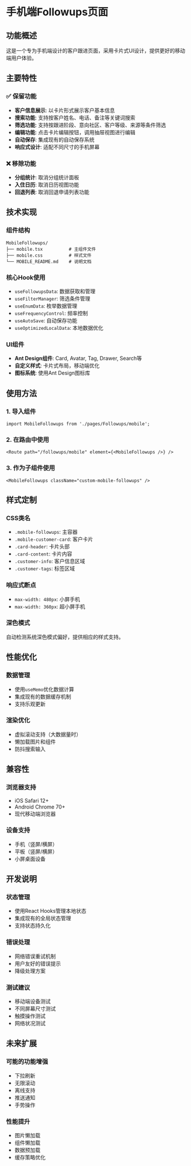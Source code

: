 # 手机端Followups页面

## 功能概述

这是一个专为手机端设计的客户跟进页面，采用卡片式UI设计，提供更好的移动端用户体验。

## 主要特性

### ✅ 保留功能
- **客户信息展示**: 以卡片形式展示客户基本信息
- **搜索功能**: 支持按客户姓名、电话、备注等关键词搜索
- **筛选功能**: 支持按跟进阶段、意向社区、客户等级、来源等条件筛选
- **编辑功能**: 点击卡片编辑按钮，调用抽屉视图进行编辑
- **自动保存**: 集成现有的自动保存系统
- **响应式设计**: 适配不同尺寸的手机屏幕

### ❌ 移除功能
- **分组统计**: 取消分组统计面板
- **入住日历**: 取消日历视图功能
- **回退列表**: 取消回退申请列表功能

## 技术实现

### 组件结构
```
MobileFollowups/
├── mobile.tsx          # 主组件文件
├── mobile.css          # 样式文件
└── MOBILE_README.md    # 说明文档
```

### 核心Hook使用
- `useFollowupsData`: 数据获取和管理
- `useFilterManager`: 筛选条件管理
- `useEnumData`: 枚举数据管理
- `useFrequencyControl`: 频率控制
- `useAutoSave`: 自动保存功能
- `useOptimizedLocalData`: 本地数据优化

### UI组件
- **Ant Design组件**: Card, Avatar, Tag, Drawer, Search等
- **自定义样式**: 卡片式布局，移动端优化
- **图标系统**: 使用Ant Design图标库

## 使用方法

### 1. 导入组件
```tsx
import MobileFollowups from './pages/Followups/mobile';
```

### 2. 在路由中使用
```tsx
<Route path="/followups/mobile" element={<MobileFollowups />} />
```

### 3. 作为子组件使用
```tsx
<MobileFollowups className="custom-mobile-followups" />
```

## 样式定制

### CSS类名
- `.mobile-followups`: 主容器
- `.mobile-customer-card`: 客户卡片
- `.card-header`: 卡片头部
- `.card-content`: 卡片内容
- `.customer-info`: 客户信息区域
- `.customer-tags`: 标签区域

### 响应式断点
- `max-width: 480px`: 小屏手机
- `max-width: 360px`: 超小屏手机

### 深色模式
自动检测系统深色模式偏好，提供相应的样式支持。

## 性能优化

### 数据管理
- 使用`useMemo`优化数据计算
- 集成现有的数据缓存机制
- 支持乐观更新

### 渲染优化
- 虚拟滚动支持（大数据量时）
- 懒加载图片和组件
- 防抖搜索输入

## 兼容性

### 浏览器支持
- iOS Safari 12+
- Android Chrome 70+
- 现代移动端浏览器

### 设备支持
- 手机（竖屏/横屏）
- 平板（竖屏/横屏）
- 小屏桌面设备

## 开发说明

### 状态管理
- 使用React Hooks管理本地状态
- 集成现有的全局状态管理
- 支持状态持久化

### 错误处理
- 网络错误重试机制
- 用户友好的错误提示
- 降级处理方案

### 测试建议
- 移动端设备测试
- 不同屏幕尺寸测试
- 触摸操作测试
- 网络状况测试

## 未来扩展

### 可能的功能增强
- 下拉刷新
- 无限滚动
- 离线支持
- 推送通知
- 手势操作

### 性能提升
- 图片懒加载
- 组件懒加载
- 数据预加载
- 缓存策略优化
